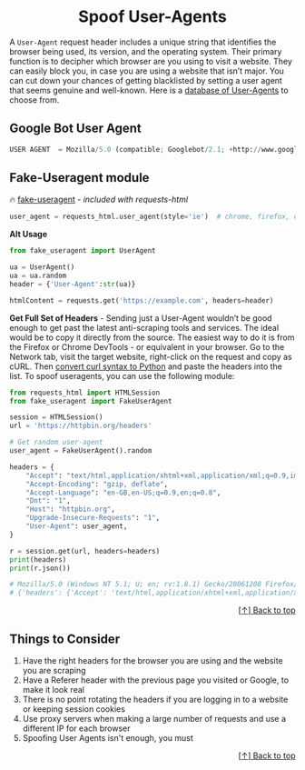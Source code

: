<div id="top"  align="center">

# Spoof User-Agents

</div>



A `User-Agent` request header includes a unique string that identifies the browser being used, its version, and the operating system. Their primary function is to decipher which browser are you using to visit a website. They can easily block you, in case you are using a website that isn’t major. You can cut down your chances of getting blacklisted by setting a user agent that seems genuine and well-known. Here is a [database of User-Agents](https://developers.whatismybrowser.com/useragents/explore/) to choose from.


## Google Bot User Agent

```python
USER AGENT  = Mozilla/5.0 (compatible; Googlebot/2.1; +http://www.google.com/bot.html)
```

## Fake-Useragent module

🔥 [fake-useragent](https://pypi.org/project/fake-useragent/) - _included with requests-html_


```python
user_agent = requests_html.user_agent(style='ie')  # chrome, firefox, opera, edge, safari, ie 
```


**Alt Usage**

```python
from fake_useragent import UserAgent

ua = UserAgent()
ua = ua.random
header = {'User-Agent':str(ua)}

htmlContent = requests.get('https://example.com', headers=header)
```



**Get Full Set of Headers** - Sending just a User-Agent wouldn’t be good enough to get past the latest anti-scraping tools and services. The ideal would be to copy it directly from the source. The easiest way to do it is from the Firefox or Chrome DevTools - or equivalent in your browser. Go to the Network tab, visit the target website, right-click on the request and copy as cURL. Then [convert curl syntax to Python](https://curlconverter.com/python/) and paste the headers into the list. To spoof useragents, you can use the following module:

```python
from requests_html import HTMLSession
from fake_useragent import FakeUserAgent

session = HTMLSession()
url = 'https://httpbin.org/headers'

# Get random user-agent
user_agent = FakeUserAgent().random

headers = {
    "Accept": "text/html,application/xhtml+xml,application/xml;q=0.9,image/webp,image/apng,*/*;q=0.8,application/signed-exchange;v=b3;q=0.9",
    "Accept-Encoding": "gzip, deflate",
    "Accept-Language": "en-GB,en-US;q=0.9,en;q=0.8",
    "Dnt": "1",
    "Host": "httpbin.org",
    "Upgrade-Insecure-Requests": "1",
    "User-Agent": user_agent,
}

r = session.get(url, headers=headers)
print(headers)
print(r.json())

# Mozilla/5.0 (Windows NT 5.1; U; en; rv:1.8.1) Gecko/20061208 Firefox/5.0 Opera 11.11
# {'headers': {'Accept': 'text/html,application/xhtml+xml,application/xml;q=0.9,image/webp,image/apng,*/*;q=0.8,application/signed-exchange;v=b3;q=0.9', 'Accept-Encoding': 'gzip, deflate', 'Accept-Language': 'en-GB,en-US;q=0.9,en;q=0.8', 'Dnt': '1', 'Host': 'httpbin.org', 'Upgrade-Insecure-Requests': '1', 'User-Agent': 'Mozilla/5.0 (Windows NT 5.1; U; en; rv:1.8.1) Gecko/20061208 Firefox/5.0 Opera 11.11', 'X-Amzn-Trace-Id': 'Root=1-6345dbc9-4487f95b4e185c021c773970'}}

```





<div align="right">

[[↑] Back to top](#top)

</div>  



## Things to Consider 

1. Have the right headers for the browser you are using and the website you are scraping
2. Have a Referer header with the previous page you visited or Google, to make it look real
3. There is no point rotating the headers if you are logging in to a website or keeping session cookies
4. Use proxy servers when making a large number of requests and use a different IP for each browser
5. Spoofing User Agents isn't enough, you must 


<div align="right">

[[↑] Back to top](#top)

</div>  

